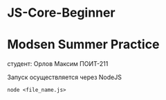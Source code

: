# JS-Core-Beginner

# Modsen Summer Practice

студент: Орлов Максим ПОИТ-211

Запуск осуществляется через NodeJS

```
node <file_name.js>
```
